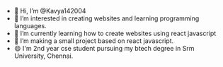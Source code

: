 - 👋 Hi, I’m @Kavya142004
- 👀 I’m interested in creating websites and learning programming languages.
- 🌱 I’m currently learning how to create websites using react javascript 
- 💞️ I’m making a small project based on react javascript.
- 😄 I'm 2nd year cse student pursuing my btech degree in Srm University, Chennai.

<!---
Kavya142004/Kavya142004 is a ✨ special ✨ repository because its `README.md` (this file) appears on your GitHub profile.
You can click the Preview link to take a look at your changes.
--->
